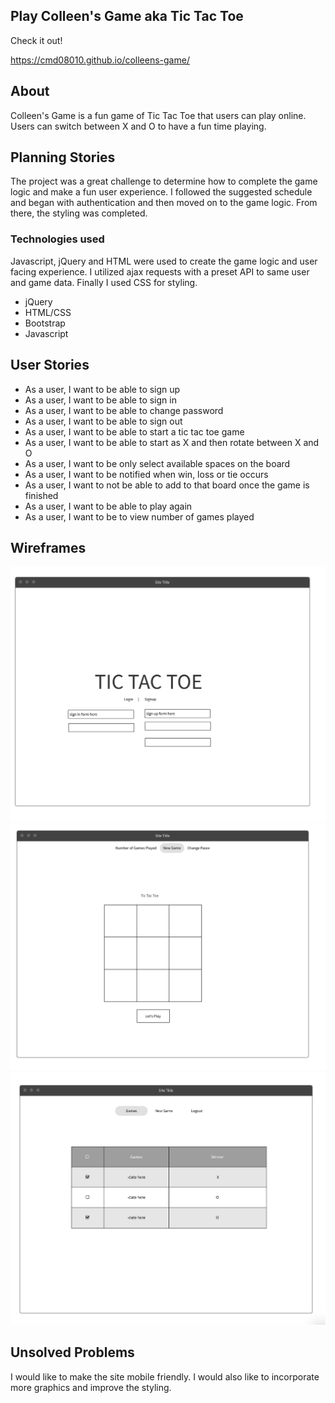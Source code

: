 

## Play Colleen's Game aka Tic Tac Toe

Check it out!

https://cmd08010.github.io/colleens-game/

## About

Colleen's Game is a fun game of Tic Tac Toe that users can play online. Users can switch between X and O to have a fun time playing.

## Planning Stories

The project was a great challenge to determine how to complete the game logic and make a fun user experience. I followed the suggested schedule and began with authentication and then moved on to the game logic. From there, the styling was completed.

### Technologies used

Javascript, jQuery and HTML were used to create the game logic and user facing experience. I utilized ajax requests with a preset API to same user and game data. Finally I used CSS for styling.

* jQuery
* HTML/CSS
* Bootstrap
* Javascript

## User Stories

   * As a user, I want to be able to sign up
   * As a user, I want to be able to sign in
   * As a user, I want to be able to change password
   * As a user, I want to be able to sign out
   * As a user, I want to be able to start a tic tac toe game
   * As a user, I want to be able to start as X and then rotate between X and O
   * As a user, I want to be only select available spaces on the board
   * As a user, I want to be notified when win, loss or tie occurs
   * As a user, I want to not be able to add to that board once the game is finished
   * As a user, I want to be able to play again
   * As a user, I want to be to view number of games played


## Wireframes

![wireframe](public/images/wf_frontpage.png)
![wireframe](public/images/wf_gameboard.png)
![wireframe](public/images/wf_games.png)

## Unsolved Problems

I would like to make the site mobile friendly. I would also like to incorporate more graphics and improve the styling.
